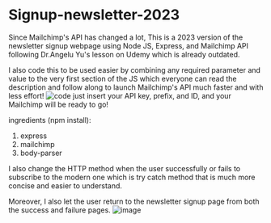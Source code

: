 # Signup-newsletter-2023
Since Mailchimp's API has changed a lot, This is a 2023 version of the newsletter signup webpage using Node JS, Express, and Mailchimp API following Dr.Angelu Yu's lesson on Udemy which is already outdated.

I also code this to be used easier by combining any required parameter and value to the very first section of the JS which everyone can read the description and follow along to launch Mailchimp's API much faster and with less effort!
![code](https://github.com/DepartureLV/Signup-newsletter-2023/assets/128316768/6c15c079-93a6-43c5-912f-f1ec2a1b5291)
just insert your API key, prefix, and ID, and your Mailchimp will be ready to go!

ingredients (npm install): 
1. express
2. mailchimp
3. body-parser

I also change the HTTP method when the user successfully or fails to subscribe to the modern one which is try catch method that is much more concise and easier to understand.

Moreover, I also let the user return to the newsletter signup page from both the success and failure pages.
![image](https://github.com/DepartureLV/Signup-newsletter-2023/assets/128316768/2e57a8e2-36aa-4437-a12c-799237db270d)
